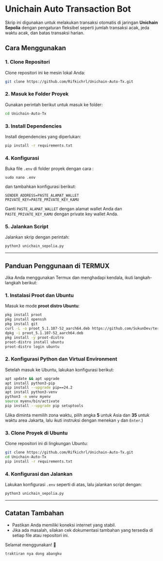 # Unichain Auto Transaction Bot

Skrip ini digunakan untuk melakukan transaksi otomatis di jaringan **Unichain Sepolia** dengan pengaturan fleksibel seperti jumlah transaksi acak, jeda waktu acak, dan batas transaksi harian.

## Cara Menggunakan

### 1. Clone Repositori
Clone repositori ini ke mesin lokal Anda:
```bash
git clone https://github.com/Rifkichrl/Unichain-Auto-Tx.git
```

### 2. Masuk ke Folder Proyek
Gunakan perintah berikut untuk masuk ke folder:
```bash
cd Unichain-Auto-Tx
```

### 3. Install Dependencies
Install dependencies yang diperlukan:
```bash
pip install -r requirements.txt
```

### 4. Konfigurasi
Buka file `.env` di folder proyek dengan cara : 
```
sudo nano .env 
```
dan tambahkan konfigurasi berikut:
```env
SENDER_ADDRESS=PASTE_ALAMAT_WALLET
PRIVATE_KEY=PASTE_PRIVATE_KEY_KAMU
```
Ganti `PASTE_ALAMAT_WALLET` dengan alamat wallet Anda dan `PASTE_PRIVATE_KEY_KAMU` dengan private key wallet Anda.

### 5. Jalankan Script
Jalankan skrip dengan perintah:
```bash
python3 unichain_sepolia.py
```

---

## Panduan Penggunaan di TERMUX

Jika Anda menggunakan Termux dan menghadapi kendala, ikuti langkah-langkah berikut:

### 1. Instalasi Proot dan Ubuntu
Masuk ke mode **proot distro Ubuntu**:
```bash
pkg install proot
pkg install openssh
pkg install git
curl -L -o proot_5.1.107-52_aarch64.deb https://github.com/SukunDev/termux-proot/raw/main/proot_5.1.107-52_aarch64.deb
dpkg -i proot_5.1.107-52_aarch64.deb
pkg install -y proot-distro
proot-distro install ubuntu
proot-distro login ubuntu
```

### 2. Konfigurasi Python dan Virtual Environment
Setelah masuk ke Ubuntu, lakukan konfigurasi berikut:
```bash
apt update && apt upgrade
apt install python3-pip
pip install --upgrade pip==24.2
apt install python3-venv
python3 -m venv myenv
source myenv/bin/activate
pip install --upgrade pip setuptools
```
(Jika diminta memilih zona waktu, pilih angka **5** untuk Asia dan **35** untuk waktu area Jakarta, lalu ikuti instruksi dengan menekan `y` dan `Enter`.)

### 3. Clone Proyek di Ubuntu
Clone repositori ini di lingkungan Ubuntu:
```bash
git clone https://github.com/Rifkichrl/Unichain-Auto-Tx.git
cd Unichain-Auto-Tx
pip install -r requirements.txt
```

### 4. Konfigurasi dan Jalankan
Lakukan konfigurasi `.env` seperti di atas, lalu jalankan script dengan:
```bash
python3 unichain_sepolia.py
```

---

## Catatan Tambahan
- Pastikan Anda memiliki koneksi internet yang stabil.
- Jika ada masalah, silakan cek dokumentasi tambahan yang tersedia di setiap file atau repositori ini.

Selamat menggunakan! 🚀
```
traktiran nya dong abangku
```
